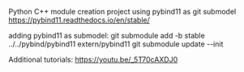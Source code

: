 Python C++ module creation project using pybind11 as git submodel
https://pybind11.readthedocs.io/en/stable/

adding pybind11 as submodel:
git submodule add -b stable ../../pybind/pybind11 extern/pybind11
git submodule update --init

Additional tutorials:
https://youtu.be/_5T70cAXDJ0
